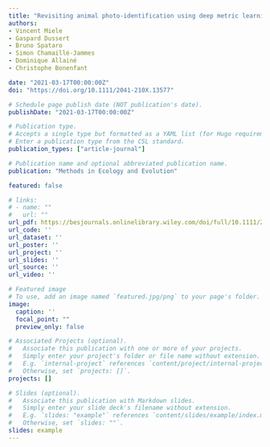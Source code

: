```yaml
---
title: "Revisiting animal photo-identification using deep metric learning and network analysis"
authors:
- Vincent Miele
- Gaspard Dussert
- Bruno Spataro
- Simon Chamaillé-Jammes
- Dominique Allainé
- Christophe Bonenfant

date: "2021-03-17T00:00:00Z"
doi: "https://doi.org/10.1111/2041-210X.13577"

# Schedule page publish date (NOT publication's date).
publishDate: "2021-03-17T00:00:00Z"

# Publication type.
# Accepts a single type but formatted as a YAML list (for Hugo requirements).
# Enter a publication type from the CSL standard.
publication_types: ["article-journal"]

# Publication name and optional abbreviated publication name.
publication: "Methods in Ecology and Evolution"

featured: false

# links:
# - name: ""
#   url: ""
url_pdf: https://besjournals.onlinelibrary.wiley.com/doi/full/10.1111/2041-210X.13577
url_code: ''
url_dataset: ''
url_poster: ''
url_project: ''
url_slides: ''
url_source: ''
url_video: ''

# Featured image
# To use, add an image named `featured.jpg/png` to your page's folder. 
image:
  caption: ''
  focal_point: ""
  preview_only: false

# Associated Projects (optional).
#   Associate this publication with one or more of your projects.
#   Simply enter your project's folder or file name without extension.
#   E.g. `internal-project` references `content/project/internal-project/index.md`.
#   Otherwise, set `projects: []`.
projects: []

# Slides (optional).
#   Associate this publication with Markdown slides.
#   Simply enter your slide deck's filename without extension.
#   E.g. `slides: "example"` references `content/slides/example/index.md`.
#   Otherwise, set `slides: ""`.
slides: example
---
```

